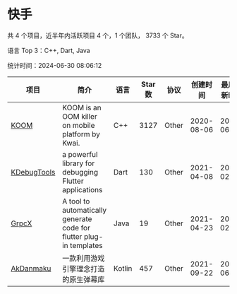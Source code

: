 # 快手

共 4 个项目，近半年内活跃项目 4 个，1 个团队， 3733 个 Star。

语言 Top 3：C++, Dart, Java

统计时间：2024-06-30 08:06:12

| 项目 | 简介 | 语言 | Star 数 | 协议 | 创建时间 | 最后更新时间 |
| --- | --- | --- | --- | --- | --- | --- |
| [KOOM](https://github.com/KwaiAppTeam/KOOM) | KOOM is an OOM killer on mobile platform by Kwai. | C++ | 3127 | Other | 2020-08-06 | 2024-06-29 |
| [KDebugTools](https://github.com/KwaiAppTeam/KDebugTools) | a powerful library for debugging Flutter applications | Dart | 130 | Other | 2021-04-08 | 2024-02-07 |
| [GrpcX](https://github.com/KwaiAppTeam/GrpcX) | A tool to automatically generate code for flutter plug-in templates | Java | 19 | Other | 2021-04-23 | 2024-02-19 |
| [AkDanmaku](https://github.com/KwaiAppTeam/AkDanmaku) | 一款利用游戏引擎理念打造的原生弹幕库 | Kotlin | 457 | Other | 2021-09-22 | 2024-06-07 |
